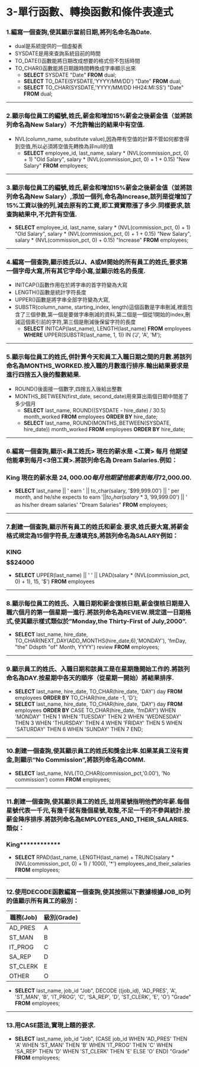 # 3-單行函數、轉換函數和條件表達式
### 1.編寫一個查詢,使其顯示當前日期,將列名命名為Date.
- dual是系統提供的一個虛擬表
- SYSDATE是用來查詢系統目前的時間
- TO_DATE()函數能將日期改成想要的格式但不包括時間
- TO_CHAR()函數能將日期跟時間轉換成字串顯示出來
	- **SELECT** SYSDATE "Date" **FROM** dual;
	- **SELECT** TO_DATE(SYSDATE,'YYYY/MM/DD') "Date" **FROM** dual;
	- **SELECT** TO_CHAR(SYSDATE,'YYYY/MM/DD HH24:MI:SS') "Date" **FROM** dual;
---
### 2.顯示每位員工的編號,姓氏,薪金和增加15%薪金之後薪金值（並將該列命名為New Salary）不允許輸出的結果中有空值.
- NVL(column_name, substitute value),因為帶有空值的計算不管如何都會得到空值,所以必須將空值先轉換為非null的值
	- **SELECT** employee_id, last_name, salary * (NVL(commission_pct, 0) + 1) "Old Salary", salary * (NVL(commission_pct, 0) + 1 + 0.15) "New Salary" **FROM** employees;
---
### 3.顯示每位員工的編號,姓氏,薪金和增加15%薪金之後薪金值（並將該列命名為New Salary）,添加一個列,命名為Increase,該列是從增加了15%工資以後的列,減去原有的工資,即工資實際漲了多少.同樣要求,該查詢結果中,不允許有空值.
- **SELECT** employee_id, last_name, salary * (NVL(commission_pct, 0) + 1) "Old Salary", salary * (NVL(commission_pct, 0) + 1 + 0.15) "New Salary", salary * (NVL(commission_pct, 0) + 0.15) "Increase" **FROM** employees;
---
### 4.編寫一個查詢,顯示姓氏以J、A或M開始的所有員工的姓氏,要求第一個字母大寫,所有其它字母小寫,並顯示姓名的長度.
- INITCAP()函數作用在於將字串的首字符變為大寫
- LENGTH()函數是統計字符長度
- UPPER()函數是將字串全部字符變為大寫,
- SUBSTR(column_name, starting_index, length)這個函數是字串刪減,裡面包含了三個參數,第一個是要做字串刪減的資料,第二個是一個從1開始的index,刪減這個索引前的字符,第三個是刪減後保留字符的長度
	- **SELECT** INITCAP(last_name), LENGTH(last_name) **FROM** employees **WHERE** UPPER(SUBSTR(last_name, 1, 1)) IN ('J', 'A', 'M');
---
### 5.顯示每位員工的姓氏,併計算今天和員工入職日期之間的月數.將該列命名為MONTHS_WORKED.按入職的月數進行排序.輸出結果要求是進行四捨五入後的整數結果.
- ROUND()後面接一個數字,四捨五入後給出整數
- MONTHS_BETWEEN(first_date, second_date)用來算出兩個日期中間差了多少個月
	- **SELECT** last_name, ROUND((SYSDATE - hire_date) / 30.5) month_worked **FROM** employees **ORDER BY** hire_date;
	- **SELECT** last_name, ROUND(MONTHS_BETWEEN(SYSDATE, hire_date)) month_worked **FROM** employees **ORDER BY** hire_date;
---
### 6.編寫一個查詢,顯示<員工姓氏> 現在的薪水是 <工資> 每月 他期望他能拿到每月<3倍工資>.將該列命名為 Dream Salaries.例如：
### King 現在的薪水是 $24,000.00 每月 他期望他能拿到每月$72,000.00.
- **SELECT** last_name || ' earn ' || to_char(salary, '$99,999.00') || ' per month, and he/she expects to earn $' || to_char(salary * 3, '$99,999.00') || ' as his/her dream salaries' "Dream Salaries" **FROM** employees;
---
### 7.創建一個查詢,顯示所有員工的姓氏和薪金.要求,姓氏要大寫,將薪金格式規定為15個字符長,左邊填充$,將該列命名為SALARY例如：
### KING $$$$$$$$$$24000
- **SELECT** UPPER(last_name) || ' ' || LPAD(salary * (NVL(commission_pct, 0) + 1), 15, '$') **FROM** employees
---
### 8.顯示每位員工的姓氏、入職日期和薪金復核日期,薪金復核日期是入職六個月的第一個星期一進行.將該列命名為REVIEW.規定這一日期格式,使其顯示樣式類似於”Monday,the Thirty-First of July,2000”.
- **SELECT** last_name, hire_date, TO_CHAR(NEXT_DAY(ADD_MONTHS(hire_date,6),'MONDAY'), 'fmDay, "the" Ddspth "of" Month, YYYY') review **FROM** employees;
---
### 9.顯示員工的姓氏、入職日期和該員工是在星期幾開始工作的.將該列命名為DAY.按星期中各天的順序（從星期一開始）將結果排序.
- **SELECT** last_name, hire_date, TO_CHAR(hire_date, 'DAY') day **FROM** employees **ORDER BY** TO_CHAR(hire_date -1, 'D');
- **SELECT** last_name, hire_date, TO_CHAR(hire_date, 'DAY') day **FROM** employees **ORDER BY** CASE TO_CHAR(hire_date, 'fmDAY') WHEN 'MONDAY' THEN 1 WHEN 'TUESDAY' THEN 2 WHEN 'WEDNESDAY' THEN 3 WHEN 'THURSDAY' THEN 4 WHEN 'FRIDAY' THEN 5 WHEN 'SATURDAY' THEN 6 WHEN 'SUNDAY' THEN 7 END;
---
### 10.創建一個查詢,使其顯示員工的姓氏和獎金比率.如果某員工沒有資金,則顯示“No Commission”,將該列命名為COMM.
- **SELECT** last_name, NVL(TO_CHAR(commission_pct,'0.00'), 'No commission') comm **FROM** employees;
---
### 11.創建一個查詢,使其顯示員工的姓氏,並用星號指明他們的年薪.每個星號代表一千元,有幾千就有幾個星號,取整,不足一千的不參與統計.按薪金降序排序.將該列命名為EMPLOYEES_AND_THEIR_SALARIES. 類似：
### King************
- **SELECT** RPAD(last_name, LENGTH(last_name) + TRUNC(salary * (NVL(commission_pct, 0) + 1) / 1000), '*') employees_and_their_salaries **FROM** employees;
---
### 12.使用DECODE函數編寫一個查詢,使其按照以下數據根據JOB_ID列的值顯示所有員工的級別：
|職務(Job) | 級別(Grade)|
|--------- | -----------|
|AD_PRES   | A          |
|ST_MAN    | B          |
|IT_PROG   | C          |
|SA_REP    | D          |
|ST_CLERK  | E          |
|OTHER     | O          |
- **SELECT** last_name, job_id "Job", DECODE ((job_id), 'AD_PRES', 'A', 'ST_MAN', 'B', 'IT_PROG', 'C', 'SA_REP', 'D', 'ST_CLERK', 'E', 'O') "Grade" **FROM** employees;
---
### 13.用CASE語法,實現上題的要求.
- **SELECT** last_name, job_id "Job", (CASE job_id WHEN 'AD_PRES' THEN 'A' WHEN 'ST_MAN' THEN 'B' WHEN 'IT_PROG' THEN 'C' WHEN 'SA_REP' THEN 'D' WHEN 'ST_CLERK' THEN 'E' ELSE 'O' END) "Grade" **FROM** employees;
